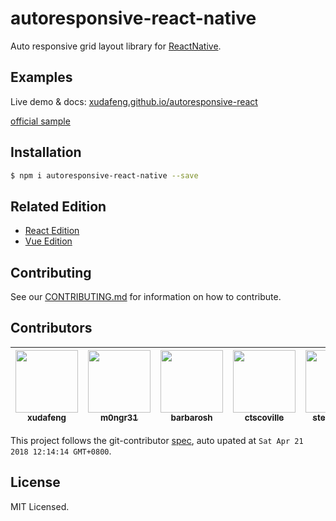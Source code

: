 # autoresponsive-react-native

Auto responsive grid layout library for [ReactNative](//facebook.github.io/react-native/).

## Examples

Live demo & docs: [xudafeng.github.io/autoresponsive-react](//xudafeng.github.io/autoresponsive-react/)

[official sample](//github.com/xudafeng/autoresponsive_react_native_sample.git)

## Installation

```bash
$ npm i autoresponsive-react-native --save
```

## Related Edition

- [React Edition](//github.com/xudafeng/autoresponsive-react)
- [Vue Edition](//github.com/xudafeng/autoresponsive-vue)

## Contributing

See our [CONTRIBUTING.md](./CONTRIBUTING.md) for information on how to contribute.

<!-- GITCONTRIBUTOR_START -->

## Contributors

|[<img src="https://avatars1.githubusercontent.com/u/1011681?v=4" width="100px;"/><br/><sub><b>xudafeng</b></sub>](https://github.com/xudafeng)<br/>|[<img src="https://avatars0.githubusercontent.com/u/1045977?v=4" width="100px;"/><br/><sub><b>m0ngr31</b></sub>](https://github.com/m0ngr31)<br/>|[<img src="https://avatars0.githubusercontent.com/u/2989778?v=4" width="100px;"/><br/><sub><b>barbarosh</b></sub>](https://github.com/barbarosh)<br/>|[<img src="https://avatars3.githubusercontent.com/u/1438864?v=4" width="100px;"/><br/><sub><b>ctscoville</b></sub>](https://github.com/ctscoville)<br/>|[<img src="https://avatars0.githubusercontent.com/u/1406461?v=4" width="100px;"/><br/><sub><b>stereodenis</b></sub>](https://github.com/stereodenis)<br/>
| :---: | :---: | :---: | :---: | :---: |


This project follows the git-contributor [spec](https://github.com/xudafeng/git-contributor), auto upated at `Sat Apr 21 2018 12:14:14 GMT+0800`.

<!-- GITCONTRIBUTOR_END -->

## License

MIT Licensed.
